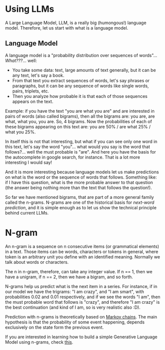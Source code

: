 # Using LLMs

A Large Language Model, LLM, is a really big (humongous!) language model. Therefore, let us start with what is a language model.

## Language Model
A language model is a "probability distribution over sequences of words"... *What???*... well:

- You take some data: text, large amounts of text generally, but it can be any text, let's say a book. 
- From that text you extract sequences of words, let's say phrases or paragraphs, but it can be any sequence of words like single words, pairs, triplets, etc.
- Then you analyze how probable it is that each of those sequences appears on the text.

Example: if you have the text "you are what you are" and are interested in pairs of words (also called bigrams), then all the bigrams are: you are, are what, what you, you are. So, 4 bigrams. Now the probabilities of each of these bigrams appearing on this text are: you are 50% / are what 25% / what you 25%.

In itself this is not that interesting, but what if you can see only one word in this text, let's say the word "you"... what would you say is the word that follows?... well the must probable is "are". And here you have the basis for the autocomplete in google search, for instance. That is a lot more interesting I would say!

And it is more interesting because language models let us make predictions on what is the word or the sequence of words that follows. Something like: if I have this question, what is the more probable answer to that question (the answer being nothing more than the text that follows the question!).

So far we have mentioned bigrams, that are part of a more general family called the n-grams. N-grams are one of the historical basis for *next-word prediction*, and it is simple enough as to let us show the technical principle behind current LLMs.

# N-gram
An n-gram is a sequence on n consecutive items (or grammatical elements) in a text. Those items can be words, characters or tokens in general, where token is an arbitrary unit you define with an identified meaning. Normally we talk about words or characters.

The n in n-gram, therefore, can take any integer value. If n == 1, then we have a unigram, if n == 2, then we have a bigram, and so forth.

N-grams help us predict what is the next item in a series. For instance, if in our model we have the trigrams: "I am crazy", and "I am smart", with probabilities 0.02 and 0.01 respectively, and if we see the words "I am", then the must probable word that follows is "crazy", and therefore "I am crazy" is the best continuation (and kind of I am, so is very realistic also :D).

Prediction with n-grams is theoretically based on [Markov chains](https://en.wikipedia.org/wiki/Markov_chain). The main hypothesis is that the probability of some event happening, depends exclusively on the state form the previous event.

If you are interested in learning how to build a simple Generative Language Model using n-grams, check [this](ngram-glm-sample.md).